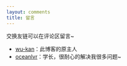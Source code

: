 ```yaml
---
layout: comments
title: 留言
---
```

交换友链可以在评论区留言~

- [wu-kan](https://wu-kan.cn/)：此博客的原主人
- [oceanlvr](https://github.com/oceanlvr/oceanlvr.github.io)：学长，很耐心的解决我很多问题~
